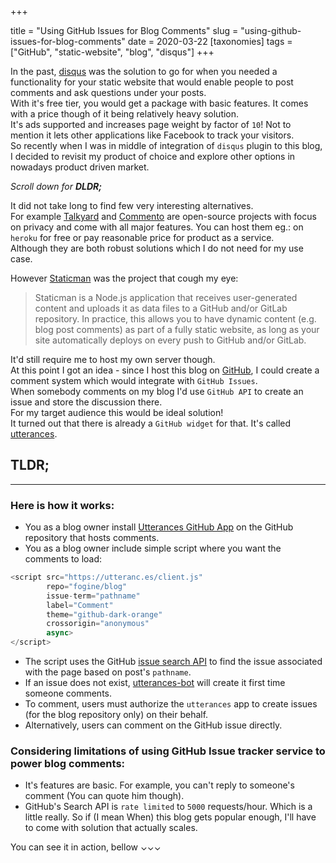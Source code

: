 +++

title = "Using GitHub Issues for Blog Comments"
slug = "using-github-issues-for-blog-comments"
date = 2020-03-22
[taxonomies]
tags = ["GitHub", "static-website", "blog", "disqus"]
+++

In the past, [disqus](https://disqus.com/) was the solution to go for when you needed a functionality for your static website that would enable people to post comments and ask questions under your posts.  
With it's free tier, you would get a package with basic features. It comes with a price though of it being relatively heavy solution.  
It's ads supported and increases page weight by factor of `10`! Not to mention it lets other applications like Facebook to track your visitors.  
So recently when I was in middle of integration of `disqus` plugin to this blog, I decided to revisit my product of choice and explore other options in nowadays product driven market.  

<!-- more -->
*Scroll down for **DLDR;***

It did not take long to find few very interesting alternatives.  
For example [Talkyard](https://www.talkyard.io/) and [Commento](https://commento.io/) are open-source projects with focus on privacy and come with all major features. You can host them eg.: on `heroku` for free or pay reasonable price for product as a service.  
Although they are both robust solutions which I do not need for my use case.  


However [Staticman](https://github.com/eduardoboucas/staticman) was the project that cough my eye:  
> Staticman is a Node.js application that receives user-generated content and uploads it as data files to a GitHub and/or GitLab repository. In practice, this allows you to have dynamic content (e.g. blog post comments) as part of a fully static website, as long as your site automatically deploys on every push to GitHub and/or GitLab.

It'd still require me to host my own server though.  
At this point I got an idea - since I host this blog on [GitHub](https://github.com/fogine/blog), I could create a comment system which would integrate with `GitHub Issues`.  
When somebody comments on my blog I'd use `GitHub API` to create an issue and store the discussion there.  
For my target audience this would be ideal solution!  
It turned out that there is already a `GitHub widget` for that. It's called [utterances](https://github.com/utterance/utterances).  

## TLDR;
________
### Here is how it works:  

- You as a blog owner install [Utterances GitHub App](https://github.com/apps/utterances) on the GitHub repository that hosts comments.
- You as a blog owner include simple script where you want the comments to load:
```javascript
<script src="https://utteranc.es/client.js"
        repo="fogine/blog"
        issue-term="pathname"
        label="Comment"
        theme="github-dark-orange"
        crossorigin="anonymous"
        async>
</script>
```
- The script uses the GitHub [issue search API](https://developer.github.com/v3/search/#search-issues) to find the issue associated with the page based on post's `pathname`. 
- If an issue does not exist, [utterances-bot](https://github.com/utterances-bot) will create it first time someone comments.
- To comment, users must authorize the `utterances` app to create issues (for the blog repository only) on their behalf.
- Alternatively, users can comment on the GitHub issue directly.

### Considering limitations of using GitHub Issue tracker service to power blog comments:  
- It's features are basic. For example, you can't reply to someone's comment (You can quote him though).
- GitHub's Search API is `rate limited` to `5000` requests/hour. Which is a little really. So if (I mean When) this blog gets popular enough, I'll have to come with solution that actually scales.


You can see it in action, bellow ⌄⌄⌄
